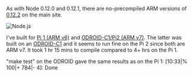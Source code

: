 As with Node 0.12.0 and 0.12.1, there are no-precompiled ARM versions of [0.12.2](http://blog.nodejs.org/2015/03/31/node-v0-12-2-stable/) on the main site.

![Node.js](https://s3-eu-west-1.amazonaws.com/conoroneill.net/wp-content/uploads/2015/02/nodejs.jpg)

I've built for [Pi 1 (ARM v6)](http://conoroneill.net.s3.amazonaws.com/wp-content/uploads/2015/04/node-v0.12.2-linux-arm-pi.tar.gz) and [ODROID-C1/Pi2 (ARM v7)](http://conoroneill.net.s3.amazonaws.com/wp-content/uploads/2015/04/node-v0.12.2-linux-arm-v7.tar.gz). The latter was built on an [ODROID-C1](http://www.hardkernel.com/main/products/prdt_info.php?g_code=G141578608433) and it seems to run fine on the Pi 2 since both are ARM v7. It took 1 hr 15 mins to compile compared to 4+ hrs on the Pi 1.

"make test" on the ODROID gave the same results as on the Pi 1: [10:33|% 100|+ 784|-   4]: Done
